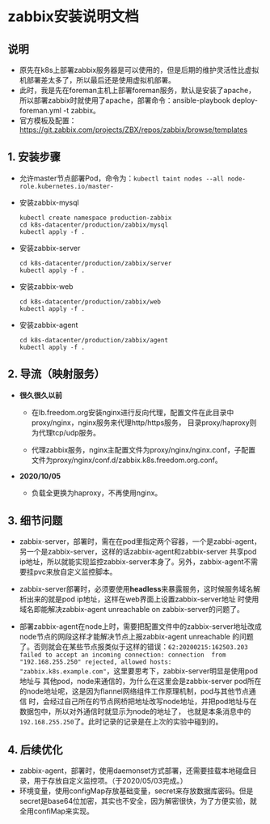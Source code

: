 # zabbix安装说明文档

## 说明
- 原先在k8s上部署zabbix服务器是可以使用的，但是后期的维护灵活性比虚拟机部署差太多了，所以最后还是使用虚拟机部署。
- 此时，我是先在foreman主机上部署foreman服务，默认是安装了apache，所以部署zabbix时就使用了apache，部署命令：ansible-playbook deploy-foreman.yml -t zabbix。
- 官方模板及配置：https://git.zabbix.com/projects/ZBX/repos/zabbix/browse/templates


## 1. 安装步骤
- 允许master节点部署Pod，命令为：`kubectl taint nodes --all node-role.kubernetes.io/master-`


- 安装zabbix-mysql
    ```shell
    kubectl create namespace production-zabbix
    cd k8s-datacenter/production/zabbix/mysql
    kubectl apply -f .
    ```
    
- 安装zabbix-server
    ```shell
    cd k8s-datacenter/production/zabbix/server
    kubectl apply -f .
    ```

- 安装zabbix-web
    ```shell
    cd k8s-datacenter/production/zabbix/web
    kubectl apply -f .
    ```

- 安装zabbix-agent
    ```shell
    cd k8s-datacenter/production/zabbix/agent
    kubectl apply -f .
    ```
    
## 2. 导流（映射服务）
- **很久很久以前**
    - 在lb.freedom.org安装nginx进行反向代理，配置文件在此目录中proxy/nginx，nginx服务来代理http/https服务，
    目录proxy/haproxy则为代理tcp/udp服务。
    
    - 代理zabbix服务，nginx主配置文件为proxy/nginx/nginx.conf，子配置文件为proxy/nginx/conf.d/zabbix.k8s.freedom.org.conf。

- **2020/10/05**
    - 负载全更换为haproxy，不再使用nginx。

## 3. 细节问题
- zabbix-server，部署时，需在在pod里指定两个容器，一个是zabbi-agent，另一个是zabbix-server，这样的话zabbix-agent和zabbix-server
共享pod ip地址，所以就能实现监控zabbix-server本身了。另外，zabbix-agent不需要挂pvc来放自定义监控脚本。

- zabbix-server部署时，必须要使用**headless**来暴露服务，这时候服务域名解析出来的就是pod ip地址，这样在web界面上设置zabbix-server地址
时使用域名即能解决zabbix-agent unreachable on zabbix-server的问题了。

- 部署zabbix-agent在node上时，需要把配置文件中的zabbix-server地址改成node节点的网段这样才能解决节点上报zabbix-agent unreachable
的问题了。否则就会在某些节点报类似于这样的错误：`62:20200215:162503.203 failed to accept an incoming connection: connection 
from "192.168.255.250" rejected, allowed hosts: "zabbix.k8s.example.com"`，这里要思考下，zabbix-server明显是使用pod地址与
其他pod，node来通信的，为什么在这里会是zabbix-server pod所在的node地址呢，这是因为flannel网络组件工作原理机制，pod与其他节点通信
时，会经过自己所在的节点网桥把地址改写node地址，并把pod地址与在数据包中，所以对外通信时就显示为node的地址了，
也就是本条消息中的`192.168.255.250`了。此时记录的记录是在上次的实验中碰到的。


## 4. 后续优化
- zabbix-agent，部署时，使用daemonset方式部署，还需要挂载本地碰盘目录，用于存放自定义监控项。（于2020/05/03完成。）
- 环境变量，使用configMap存放基础变量，secret来存放数据库密码。但是secret是base64位加密，其实也不安全，因为解密很快，为了方便实验，就全用confiMap来实现。